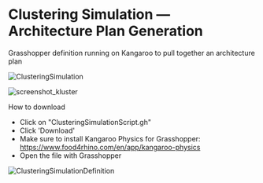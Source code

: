 # Clustering Simulation — Architecture Plan Generation
Grasshopper definition running on Kangaroo to pull together an architecture plan

![ClusteringSimulation](https://user-images.githubusercontent.com/77626314/164226263-7d656a55-351b-4ac3-8699-47f173978333.gif)

![screenshot_kluster](https://user-images.githubusercontent.com/77626314/164214791-104d06a7-8c59-433f-8e0a-2a1dba11a666.jpg)

How to download

- Click on "ClusteringSimulationScript.gh"
- Click 'Download'
- Make sure to install Kangaroo Physics for Grasshopper: https://www.food4rhino.com/en/app/kangaroo-physics
- Open the file with Grasshopper

![ClusteringSimulationDefinition](https://user-images.githubusercontent.com/77626314/164226914-5e16f910-5049-41d2-95ff-277c852297d2.png)
